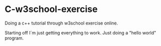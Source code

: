# C-w3school-exercise
Doing a c++ tutorial through w3school exercise online. 

Starting off I´m just getting everything to work. Just doing a "hello world" program.
